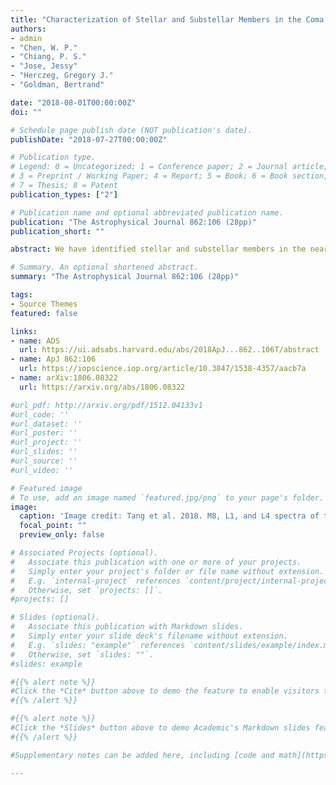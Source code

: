 ```yaml
---
title: "Characterization of Stellar and Substellar Members in the Coma Berenices Star Cluster"
authors:
- admin
- "Chen, W. P."
- "Chiang, P. S."
- "Jose, Jessy"
- "Herczeg, Gregory J."
- "Goldman, Bertrand"

date: "2018-08-01T00:00:00Z"
doi: ""

# Schedule page publish date (NOT publication's date).
publishDate: "2018-07-27T00:00:00Z"

# Publication type.
# Legend: 0 = Uncategorized; 1 = Conference paper; 2 = Journal article;
# 3 = Preprint / Working Paper; 4 = Report; 5 = Book; 6 = Book section;
# 7 = Thesis; 8 = Patent
publication_types: ["2"]

# Publication name and optional abbreviated publication name.
publication: "The Astrophysical Journal 862:106 (28pp)"
publication_short: ""

abstract: We have identified stellar and substellar members in the nearby star cluster Coma Berenices, using photometry, proper motions, and distances of a combination of 2MASS, UKIDSS, URAT1, and Gaia/DR2 data. Those with Gaia/DR2 parallax measurements provide the most reliable sample to constrain the distance, averaging 86.7pc with a dispersion of 7.1pc, and age of ~800Myr, of the cluster. This age is older than the 400–600Myr commonly adopted in the literature. Our analysis, complete within 5° of the cluster radius, leads to identification of 192 candidates, among which, after field contamination is considered, about 148 are true members. The members have J∼3 mag to ∼17.5mag, corresponding to stellar masses 2.3–0.06 M$_{\odot}$. The mass function of the cluster peaks around 0.3M$_{\odot}$, and in the sense of dN/dm = m$^{-\alpha}$, where N is the number of members and m is stellar mass, with a slope $\alpha\approx$0.49$\pm$0.03 in the mass range 0.3–2.3M$_{\odot}$. This is much shallower than that of the field population in the solar neighborhood. The slope $\alpha=−$1.69$\pm$0.14 from 0.3M$_{\odot}$ to 0.06 M$_{\odot}$, the lowest mass in our sample. The cluster is mass-segregated and has a shape elongated toward the Galactic plane. Our list contains nine substellar members, including three new discoveries of an M8, an L1, and an L4 brown dwarfs, extending from the previously known coolest members of late-M types to even cooler types.

# Summary. An optional shortened abstract.
summary: "The Astrophysical Journal 862:106 (28pp)"

tags:
- Source Themes
featured: false

links:
- name: ADS
  url: https://ui.adsabs.harvard.edu/abs/2018ApJ...862..106T/abstract
- name: ApJ 862:106
  url: https://iopscience.iop.org/article/10.3847/1538-4357/aacb7a
- name: arXiv:1806.08322
  url: https://arxiv.org/abs/1806.08322

#url_pdf: http://arxiv.org/pdf/1512.04133v1
#url_code: ''
#url_dataset: ''
#url_poster: ''
#url_project: ''
#url_slides: ''
#url_source: ''
#url_video: ''

# Featured image
# To use, add an image named `featured.jpg/png` to your page's folder.
image:
  caption: 'Image credit: Tang et al. 2018. M8, L1, and L4 spectra of the brown dwarf member candidtes of Coma Ber'
  focal_point: ""
  preview_only: false

# Associated Projects (optional).
#   Associate this publication with one or more of your projects.
#   Simply enter your project's folder or file name without extension.
#   E.g. `internal-project` references `content/project/internal-project/index.md`.
#   Otherwise, set `projects: []`.
#projects: []

# Slides (optional).
#   Associate this publication with Markdown slides.
#   Simply enter your slide deck's filename without extension.
#   E.g. `slides: "example"` references `content/slides/example/index.md`.
#   Otherwise, set `slides: ""`.
#slides: example

#{{% alert note %}}
#Click the *Cite* button above to demo the feature to enable visitors to import publication metadata into their reference #management software.
#{{% /alert %}}

#{{% alert note %}}
#Click the *Slides* button above to demo Academic's Markdown slides feature.
#{{% /alert %}}

#Supplementary notes can be added here, including [code and math](https://sourcethemes.com/academic/docs/writing-markdown-#latex/).

---
```

